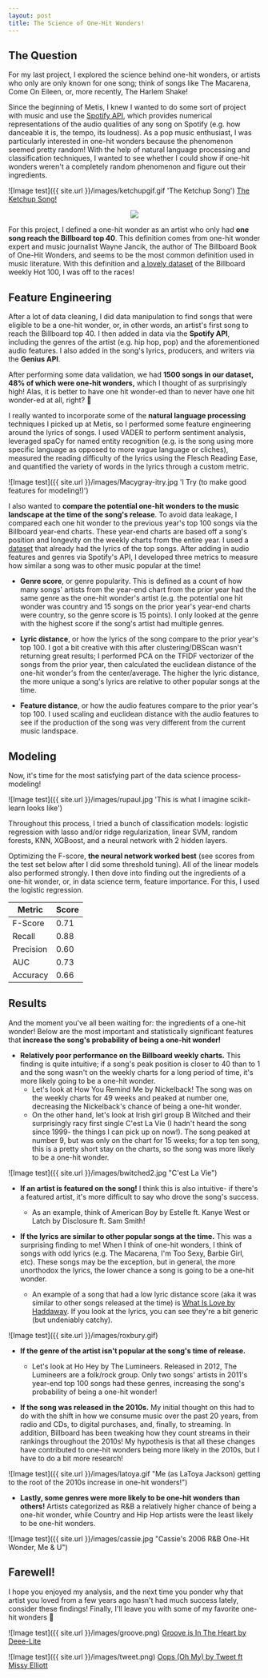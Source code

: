 ```yaml
---
layout: post
title: The Science of One-Hit Wonders!
---
```



The Question
---------------------
For my last project, I explored the science behind one-hit wonders, or artists who only are only known for one song; think of songs like The Macarena, Come On Eileen, or, more recently, The Harlem Shake! 

Since the beginning of Metis, I knew I wanted to do some sort of project with music and use the [Spotify API](https://developer.spotify.com/documentation/web-api/reference/tracks/get-audio-features/), which provides numerical representations of the audio qualities of any song on Spotify (e.g. how danceable it is, the tempo, its loudness). As a pop music enthusiast, I was particularly interested in one-hit wonders because the phenomenon seemed pretty random! With the help of natural language processing and classification techniques, I wanted to see whether I could show if one-hit wonders weren't a completely random phenomenon and figure out their ingredients.

![Image test]({{ site.url }}/images/ketchupgif.gif 'The Ketchup Song')
[The Ketchup Song!](https://www.youtube.com/watch?v=AMT698ArSfQ)

<p align="center">
  <img src="https://elarson649.github.io/images/ketchupgif.gif">
</p>

For this project, I defined a one-hit wonder as an artist who only had **one song reach the Billboard top 40**. This definition comes from one-hit wonder expert and music journalist Wayne Jancik, the author of The Billboard Book of One-Hit Wonders, and seems to be the most common definition used in music literature. With this definition and [a lovely dataset](https://data.world/kcmillersean/billboard-hot-100-1958-2017) of the Billboard weekly Hot 100, I was off to the races! 


Feature Engineering
---------------------
After a lot of data cleaning, I did data manipulation to find songs that were eligible to be a one-hit wonder, or, in other words, an artist's first song to reach the Billboard top 40. I then added in data via the **Spotify API**, including the genres of the artist (e.g. hip hop, pop) and the aforementioned audio features. I also added in the song's lyrics, producers, and writers via the **Genius API**. 

After performing some data validation, we had **1500 songs in our dataset, 48% of which were one-hit wonders,** which I thought of as surprisingly high! Alas, it is better to have one hit wonder-ed than to never have one hit wonder-ed at all, right?
:thinking:

I really wanted to incorporate some of the **natural language processing** techniques I picked up at Metis, so I performed some feature engineering around the lyrics of songs. I used VADER to perform sentiment analysis, leveraged spaCy for named entity recognition (e.g. is the song using more specific language as opposed to more vague language or cliches), measured the reading difficulty of the lyrics using the Flesch Reading Ease, and quantified the variety of words in the lyrics through a custom metric.

![Image test]({{ site.url }}/images/Macygray-itry.jpg 'I Try (to make good features for modeling!)')


I also wanted to **compare the potential one-hit wonders to the music landscape at the time of the song's release**. To avoid data leakage, I compared each one hit wonder to the previous year's top 100 songs via the Billboard year-end charts. These year-end charts are based off a song's position and longevity on the weekly charts from the entire year. I used a [dataset](https://github.com/walkerkq/musiclyrics) that already had the lyrics of the top songs. After adding in audio features and genres via Spotify's API, I developed three metrics to measure how similar a song was to other music popular at the time!

 * **Genre score**, or genre popularity. This is defined as a count of how many songs' artists from the year-end chart from the prior year had the same genre as the one-hit wonder's artist (e.g. the potential one hit wonder was country and 15 songs on the prior year's year-end charts were country, so the genre score is 15 points). I only looked at the genre with the highest score if the song's artist had multiple genres. 

 * **Lyric distance**, or how the lyrics of the song compare to the prior year's top 100. I got a bit creative with this after clustering/DBScan wasn't returning great results; I performed PCA on the TFIDF vectorizer of the songs from the prior year, then calculated the euclidean distance of the one-hit wonder's from the center/average. The higher the lyric distance, the more unique a song's lyrics are relative to other popular songs at the time. 

 * **Feature distance**, or how the audio features compare to the prior year's top 100. I used scaling and euclidean distance with the audio features to see if the production of the song was very different from the current music landspace.

Modeling
---------------------
Now, it's time for the most satisfying part of the data science process- modeling! 

![Image test]({{ site.url }}/images/rupaul.jpg 'This is what I imagine scikit-learn looks like')

Throughout this process, I tried a bunch of classification models: logistic regression with lasso and/or ridge regularization, linear SVM, random forests, KNN, XGBoost, and a neural network with 2 hidden layers. 

Optimizing the F-score, **the neural network worked best** (see scores from the test set below after I did some threshold tuning). All of the linear models also performed strongly. I then dove into finding out the ingredients of a one-hit wonder, or, in data science term, feature importance. For this, I used the logistic regression.

| Metric    | Score |
|-----------|-------|
| F-Score   | 0.71  |
| Recall    | 0.88  |
| Precision | 0.60  |
| AUC       | 0.73  |
| Accuracy  | 0.66  |

Results
---------------------
And the moment you've all been waiting for: the ingredients of a one-hit wonder! Below are the most important and statistically significant features that **increase the song's probability of being a one-hit wonder!**

* **Relatively poor performance on the Billboard weekly charts.** This finding is quite intuitive; if a song's peak position is closer to 40 than to 1 and the song wasn't on the weekly charts for a long period of time, it's more likely going to be a one-hit wonder. 
  * Let's look at How You Remind Me by Nickelback! The song was on the weekly charts for 49 weeks and peaked at number one, decreasing the Nickelback's chance of being a one-hit wonder. 
  * On the other hand, let's look at Irish girl group B Witched and their surprisingly racy first single C'est La Vie (I hadn't heard the song since 1999- the things I can pick up on now!). The song peaked at number 9, but was only on the chart for 15 weeks; for a top ten song, this is a pretty short stay on the charts, so the song was more likely to be a one-hit wonder.

![Image test]({{ site.url }}/images/bwitched2.jpg "C'est La Vie")

* **If an artist is featured on the song!** I think this is also intuitive- if there's a featured artist, it's more difficult to say who drove the song's success.
  * As an example, think of American Boy by Estelle ft. Kanye West or Latch by Disclosure ft. Sam Smith!

* **If the lyrics are similar to other popular songs at the time.** This was a surprising finding to me! When I think of one-hit wonders, I think of songs with odd lyrics (e.g. The Macarena, I'm Too Sexy, Barbie Girl, etc). These songs may be the exception, but in general, the more unorthodox the lyrics, the lower chance a song is going to be a one-hit wonder. 
  * An example of a song that had a low lyric distance score (aka it was similar to other songs released at the time) is [What Is Love by Haddaway](https://genius.com/Haddaway-what-is-love-lyrics). If you look at the lyrics, you can see they're a bit generic (but undeniably catchy).

![Image test]({{ site.url }}/images/roxbury.gif)

* **If the genre of the artist isn't popular at the song's time of release.**
  * Let's look at Ho Hey by The Lumineers. Released in 2012, The Lumineers are a folk/rock group. Only two songs' artists in 2011's year-end top 100 songs had these genres, increasing the song's probability of being a one-hit wonder!


* **If the song was released in the 2010s.** My initial thought on this had to do with the shift in how we consume music over the past 20 years, from radio and CDs, to digital purchases, and, finally, to streaming. In addition, Billboard has been tweaking how they count streams in their rankings throughout the 2010s! My hypothesis is that all these changes have contributed to one-hit wonders being more likely in the 2010s, but I have to do a bit more research!

![Image test]({{ site.url }}/images/latoya.gif "Me (as LaToya Jackson) getting to the root of the 2010s increase in one-hit wonders!")

* **Lastly, some genres were more likely to be one-hit wonders than others!** Artists categorized as R&B a relatively higher chance of being a one-hit wonder, while Country and Hip Hop artists were the least likely to be one-hit wonders.

![Image test]({{ site.url }}/images/cassie.jpg "Cassie's 2006 R&B One-Hit Wonder, Me & U")

Farewell!
---------------------
I hope you enjoyed my analysis, and the next time you ponder why that artist you loved from a few years ago hasn't had much success lately, consider these findings! Finally, I'll leave you with some of my favorite one-hit wonders :dancer:

![Image test]({{ site.url }}/images/groove.png)
[Groove is In The Heart by Deee-Lite](https://www.youtube.com/watch?v=etviGf1uWlg)


![Image test]({{ site.url }}/images/tweet.png)
[Oops (Oh My) by Tweet ft Missy Elliott](https://www.youtube.com/watch?v=Hb37Nh_Sg4g)

